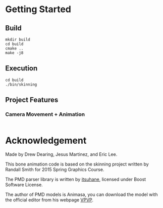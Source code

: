 # Getting Started

## Build
```
mkdir build
cd build
cmake ..
make -j8
```

## Execution
```
cd build
./bin/skinning
```

## Project Features
### Camera Movement + Animation
<img href="http://drewdearing.com/perlin/gif/animationcamera.gif"/>



# Acknowledgement 

Made by Drew Dearing, Jesus Martinez, and Eric Lee.

This bone animation code is based on the skinning project written by
Randall Smith for 2015 Spring Graphics Course.

The PMD parser library is written by
[itsuhane](https://github.com/itsuhane/libmmd), licensed under Boost Software
License.

The author of PMD models is Animasa, you can download the model with the
official editor from his webpage [VPVP](http://www.geocities.jp/higuchuu4/index_e.htm).
